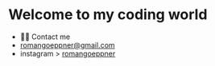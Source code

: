 # Welcome to my coding world 

- ✌🏼 Contact me
- romangoeppner@gmail.com
- instagram > [romangoeppner](https://instagram.com/roman_goeppner?igshid=OGQ5ZDc2ODk2ZA==)
